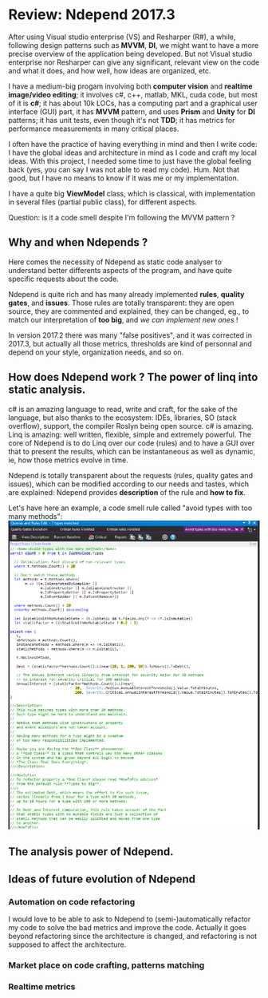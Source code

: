 # Review: Ndepend 2017.3

After using Visual studio enterprise (VS) and Resharper (R#), a while, following design patterns such as **MVVM**, **DI**, we might want to have a more precise overview of the application being developed. But not Visual studio enterprise nor Resharper can give any significant, relevant view on the code and what it does, and how well, how ideas are organized, etc.

I have a medium-big progam involving both **computer vision** and **realtime image/video editing**; it involves c#, c++, matlab, MKL, cuda code, but most of it is **c#**; it has about 10k LOCs, has a computing part and a graphical user interface (GUI) part, it has **MVVM** pattern, and uses **Prism** and **Unity** for **DI** patterns; it has unit tests, even though it's not **TDD**; it has metrics for performance measurements in many critical places.

I often have the practice of having everything in mind and then I write code: I have the global ideas and architecture in mind as I code and craft my local ideas. With this project, I needed some time to just have the global feeling back (yes, you can say I was not able to read my code). Hum. Not that good, but I have no means to know if it was me or my implementation.

I have a quite big **ViewModel** class, which is classical, with implementation in several files (partial public class), for different aspects.

Question: is it a code smell despite I'm following the MVVM pattern ?

## Why and when Ndepends ?

Here comes the necessity of Ndepend as static code analyser to understand better differents aspects of the program, and have quite specific requests about the code.

Ndepend is quite rich and has many already implemented **rules**, **quality gates**, and **issues**. Those rules are totally transparent: they are open source, they are commented and explained, they can be changed, eg., to match our interpretation of **too big**, and _we can implement new ones_ !

 In version 2017.2 there was many "false positives", and it was corrected in 2017.3, but actually all those metrics, thresholds are kind of personnal and depend on your style, organization needs, and so on.

## How does Ndepend work ? The power of linq into static analysis.

c# is an amazing language to read, write and craft, for the sake of the language, but also thanks to the ecosystem: IDEs, libraries, SO (stack overflow), support, the compiler Roslyn being open source. c# is amazing. Linq is amazing: well written, flexible, simple and extremely powerful. The core of Ndepend is to do Linq over our code (rules) and to have a GUI over that to present the results, which can be instantaneous as well as dynamic, ie, how those metrics evolve in time.

Ndepend is totally transparent about the requests (rules, quality gates and issues), which can be modified according to our needs and tastes, which are explained: Ndepend provides **description** of the rule and **how to fix**.

Let's have here an example, a code smell rule called "avoid types with too many methods": ![linq rules](images/linqrules.jpg "example of a rule in linq")

## The analysis power of Ndepend.




## Ideas of future evolution of Ndepend

### Automation on code refactoring

I would love to be able to ask to Ndepend to (semi-)automatically refactor my code to solve the bad metrics and improve the code. Actually it goes beyond refactoring since the architecture is changed, and refactoring is not supposed to affect the architecture.

### Market place on code crafting, patterns matching

### Realtime metrics



